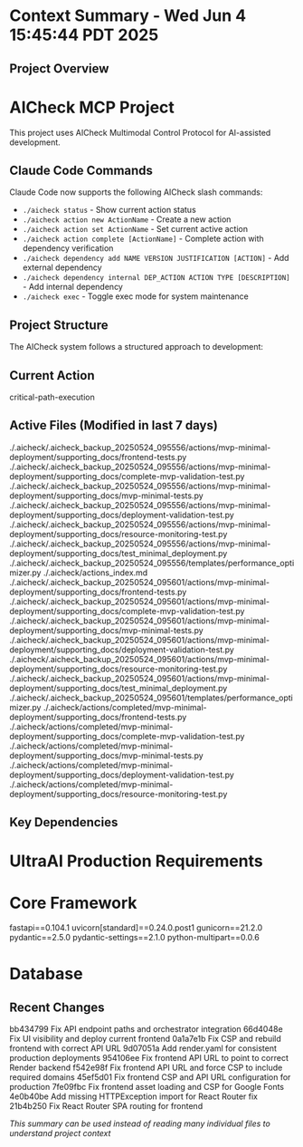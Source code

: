 # Context Summary - Wed Jun  4 15:45:44 PDT 2025

## Project Overview
# AICheck MCP Project

This project uses AICheck Multimodal Control Protocol for AI-assisted development.

## Claude Code Commands

Claude Code now supports the following AICheck slash commands:

- `./aicheck status` - Show current action status
- `./aicheck action new ActionName` - Create a new action
- `./aicheck action set ActionName` - Set current active action
- `./aicheck action complete [ActionName]` - Complete action with dependency verification
- `./aicheck dependency add NAME VERSION JUSTIFICATION [ACTION]` - Add external dependency
- `./aicheck dependency internal DEP_ACTION ACTION TYPE [DESCRIPTION]` - Add internal dependency
- `./aicheck exec` - Toggle exec mode for system maintenance

## Project Structure

The AICheck system follows a structured approach to development:

## Current Action
critical-path-execution

## Active Files (Modified in last 7 days)
./.aicheck/.aicheck_backup_20250524_095556/actions/mvp-minimal-deployment/supporting_docs/frontend-tests.py
./.aicheck/.aicheck_backup_20250524_095556/actions/mvp-minimal-deployment/supporting_docs/complete-mvp-validation-test.py
./.aicheck/.aicheck_backup_20250524_095556/actions/mvp-minimal-deployment/supporting_docs/mvp-minimal-tests.py
./.aicheck/.aicheck_backup_20250524_095556/actions/mvp-minimal-deployment/supporting_docs/deployment-validation-test.py
./.aicheck/.aicheck_backup_20250524_095556/actions/mvp-minimal-deployment/supporting_docs/resource-monitoring-test.py
./.aicheck/.aicheck_backup_20250524_095556/actions/mvp-minimal-deployment/supporting_docs/test_minimal_deployment.py
./.aicheck/.aicheck_backup_20250524_095556/templates/performance_optimizer.py
./.aicheck/actions_index.md
./.aicheck/.aicheck_backup_20250524_095601/actions/mvp-minimal-deployment/supporting_docs/frontend-tests.py
./.aicheck/.aicheck_backup_20250524_095601/actions/mvp-minimal-deployment/supporting_docs/complete-mvp-validation-test.py
./.aicheck/.aicheck_backup_20250524_095601/actions/mvp-minimal-deployment/supporting_docs/mvp-minimal-tests.py
./.aicheck/.aicheck_backup_20250524_095601/actions/mvp-minimal-deployment/supporting_docs/deployment-validation-test.py
./.aicheck/.aicheck_backup_20250524_095601/actions/mvp-minimal-deployment/supporting_docs/resource-monitoring-test.py
./.aicheck/.aicheck_backup_20250524_095601/actions/mvp-minimal-deployment/supporting_docs/test_minimal_deployment.py
./.aicheck/.aicheck_backup_20250524_095601/templates/performance_optimizer.py
./.aicheck/actions/completed/mvp-minimal-deployment/supporting_docs/frontend-tests.py
./.aicheck/actions/completed/mvp-minimal-deployment/supporting_docs/complete-mvp-validation-test.py
./.aicheck/actions/completed/mvp-minimal-deployment/supporting_docs/mvp-minimal-tests.py
./.aicheck/actions/completed/mvp-minimal-deployment/supporting_docs/deployment-validation-test.py
./.aicheck/actions/completed/mvp-minimal-deployment/supporting_docs/resource-monitoring-test.py

## Key Dependencies

# UltraAI Production Requirements
# Core Framework
fastapi==0.104.1
uvicorn[standard]==0.24.0.post1
gunicorn==21.2.0
pydantic==2.5.0
pydantic-settings==2.1.0
python-multipart==0.0.6

# Database

## Recent Changes
bb434799 Fix API endpoint paths and orchestrator integration
66d4048e Fix UI visibility and deploy current frontend
0a1a7e1b Fix CSP and rebuild frontend with correct API URL
9d07051a Add render.yaml for consistent production deployments
954106ee Fix frontend API URL to point to correct Render backend
f542e98f Fix frontend API URL and force CSP to include required domains
45ef5d01 Fix frontend CSP and API URL configuration for production
7fe09fbc Fix frontend asset loading and CSP for Google Fonts
4e0b40be Add missing HTTPException import for React Router fix
21b4b250 Fix React Router SPA routing for frontend

*This summary can be used instead of reading many individual files to understand project context*

